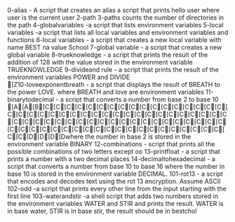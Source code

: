0-alias - A script that creates an alias
a script that prints hello user where user is the current user
2-path
3-paths counts the number of directories in the path
4-globalvariables -a script that lists environment variables
5-local variables -a script that lists all local variables and environment variables and functions
6-local variables - a script that creates a new local variable with name BEST na value School
7-global variable - a script that creates a new global variable
8-trueknowledge - a script that prints the result of the addition of 128 with the value stored in the environment variable TRUEKNOWLEDGE
9-divideand rule - a script that prints the result of the environment variables POWER and DIVIDE 	
[Z10-loveexponentbreath - a script that displays the result of BREATH to the power LOVE. where BREATH and love are environment variables
11-binarytodecimal - a script that converts a number from base 2 to base 10
[A[A[B[C[C[C[C[C[C[C[C[C[C[C[C[C[C[C[C[C[C[C[C[C[C[C[C[C[C[C[C[C[C[C[C[C[C[C[C[C[C[C[C[C[C[C[C[C[C[C[C[C[C[C[C[C[C[C[C[C[C[C[C[C[C[C[C[C[C[C[C[C[C[C[C[C[C[C[C[C[C[C[C[D[D[D[Dwhere the number in base 2 is stored in the environment variable BINARY
12-combinations - script that prints all the possible combinations of two letters except oo
13-printfloat - a script that prints a number with a two decimal places
14-decimaltohexadecimal - a script that converts a number from base 10 to base 16 where the number in base 10 is stored in the environment variable DECIMAL.
101-rot13 - a script that encodes and decodes text using the rot 13 encryption. Assume ASCII
102-odd -a script that prints every other line from the input starting with the first line
103-waterandstir -a shell script that adds two numbers stored in the environment variables WATER and STIR and prints the result. WATER is in base water, STIR is in base stir, the result should be in bestchol
